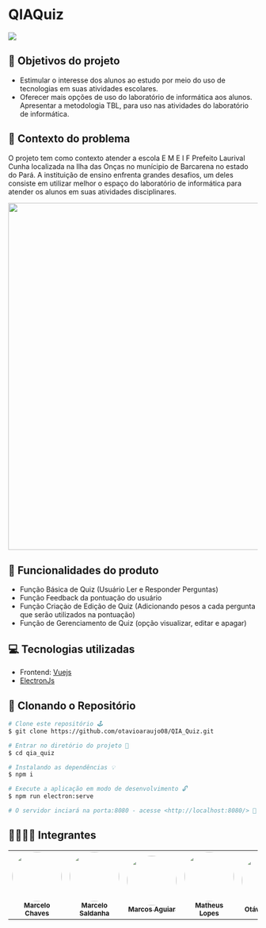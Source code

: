 # QIAQuiz

<img src="https://i.imgur.com/okdUZci.png" />

## 📄 Objetivos do projeto

- Estimular o interesse dos alunos ao estudo por meio do uso de tecnologias em suas atividades escolares. 
- Oferecer mais opções de uso do laboratório de informática aos alunos.  Apresentar a metodologia TBL,
para uso nas atividades do laboratório de informática.

## 📕 Contexto do problema

O projeto tem como contexto atender a escola E M E I F Prefeito Laurival Cunha  localizada na Ilha das Onças no munícipio de Barcarena no estado do Pará. A instituição de ensino enfrenta grandes desafios, um deles consiste em utilizar melhor o espaço do laboratório de informática para atender os alunos em suas atividades disciplinares.

<div align="center">
  <img width="700px;" src="https://files.slack.com/files-pri/T0321LHKZHB-F034CGCSUKY/20220224_113337.jpg?pub_secret=1af96f9fc6" />
 </div>

## 🔧 Funcionalidades do produto
 - Função Básica de Quiz (Usuário Ler e Responder Perguntas) 
 - Função Feedback da pontuação do usuário 
 - Função Criação de Edição de Quiz (Adicionando pesos a cada pergunta que serão utilizados na pontuação)
 - Função de Gerenciamento de Quiz (opção visualizar, editar e apagar)

## 💻 Tecnologias utilizadas
 - Frontend: <a href="https://vuejs.org/">Vuejs</a>
 - <a href="https://www.electronjs.org/">ElectronJs </a>

## 📁 Clonando o Repositório

```bash
# Clone este repositório 🕹️
$ git clone https://github.com/otavioaraujo08/QIA_Quiz.git

# Entrar no diretório do projeto 📁
$ cd qia_quiz

# Instalando as dependências 💡
$ npm i

# Execute a aplicação em modo de desenvolvimento 🔓
$ npm run electron:serve

# O servidor inciará na porta:8080 - acesse <http://localhost:8080/> 🧲
```

## 👨‍👨‍👧‍👦 Integrantes
<table>
  <tr>
    <td align="center"><a href="https://github.com/MarceloCChaves">
 <img style="border-radius: 50%;" src="https://avatars.githubusercontent.com/u/62251064?s=400&u=b1c8da11d91445ccb2d97b709ccbcd0524885d98&v=4" width="100px;" alt=""/>
 <br />
 <sub><b>Marcelo Chaves</b></sub></a> <a href="https://media-exp1.licdn.com/dms/image/C5603AQHp5b2Gj1qBFw/profile-displayphoto-shrink_800_800/0/1644192733798?e=1655942400&v=beta&t=eDLrqif8a16ImaaRCoE0at5ptZcWGigfVtO4TNVtPtk" title="Marcelo"></a></td>
    <td align="center"><a href="https://github.com/Marcelofilho97">
 <img style="border-radius: 50%;" src="https://media-exp1.licdn.com/dms/image/C5603AQHp5b2Gj1qBFw/profile-displayphoto-shrink_800_800/0/1644192733798?e=1655942400&v=beta&t=eDLrqif8a16ImaaRCoE0at5ptZcWGigfVtO4TNVtPtk" width="100px;" alt=""/>
 <br />
 <sub><b>Marcelo Saldanha</b></sub></a> <a href="https://media-exp1.licdn.com/dms/image/C4E03AQHRFhGoirWrrg/profile-displayphoto-shrink_800_800/0/1622035729213?e=1655942400&v=beta&t=kF_NFi5NF_Au2R--5Jjdi6f3xqfvzndlm9WxXvKJk5c" title="marcos"></a></td>
    <td align="center"><a href="https://github.com/MarcosAP20">
 <img style="border-radius: 50%;" src="https://media-exp1.licdn.com/dms/image/C4E03AQHRFhGoirWrrg/profile-displayphoto-shrink_800_800/0/1622035729213?e=1655942400&v=beta&t=kF_NFi5NF_Au2R--5Jjdi6f3xqfvzndlm9WxXvKJk5c" width="100px;" alt=""/>
 <br />
 <sub><b>Marcos Aguiar</b></sub></a> <a href="https://avatars.githubusercontent.com/u/62251064?s=400&u=b1c8da11d91445ccb2d97b709ccbcd0524885d98&v=4" title="Marcelo"></a></td>
    <td align="center"><a href="https://github.com/BatheusPA">
 <img style="border-radius: 50%;" src="https://media-exp1.licdn.com/dms/image/D4E35AQEOUdFCCOPbvQ/profile-framedphoto-shrink_800_800/0/1635970497374?e=2147483647&v=beta&t=MkoA1Sjy5wkIjaYU7oEtH9PLJb6CChDPh0ToZbNxHCM" width="100px;" alt=""/>
 <br />
 <sub><b>Matheus Lopes</b></sub></a> <a href="https://media-exp1.licdn.com/dms/image/D4E35AQEOUdFCCOPbvQ/profile-framedphoto-shrink_800_800/0/1635970497374?e=2147483647&v=beta&t=MkoA1Sjy5wkIjaYU7oEtH9PLJb6CChDPh0ToZbNxHCM" title="matheus"></a></td>
   <td align="center"><a href="https://github.com/otavioaraujo08">
 <img style="border-radius: 50%;" src="https://media-exp1.licdn.com/dms/image/C4D03AQFTMsn7SV__kg/profile-displayphoto-shrink_800_800/0/1596549650010?e=1655942400&v=beta&t=XcLwl72BTs0mazX1ZLypS4cKYq1oasH4Fpa3Q0gVgdQ" width="100px;" alt=""/>
 <br />
 <sub><b>Otávio Araújo</b></sub></a> <a href="https://media-exp1.licdn.com/dms/image/C4D03AQFTMsn7SV__kg/profile-displayphoto-shrink_800_800/0/1596549650010?e=1655942400&v=beta&t=XcLwl72BTs0mazX1ZLypS4cKYq1oasH4Fpa3Q0gVgdQ" title="otavio"></a>
  </tr>
</table>
